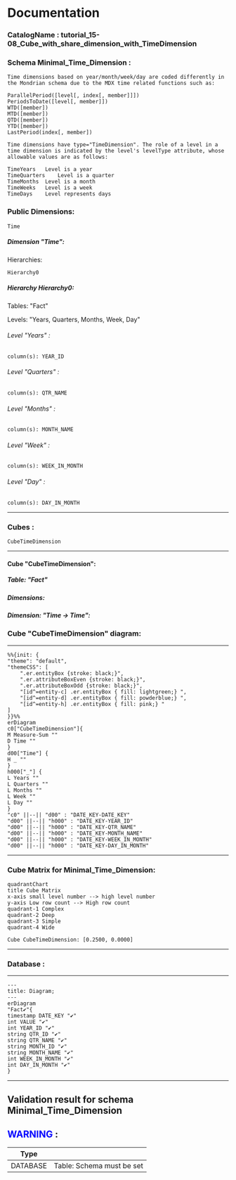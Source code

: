 # Documentation
### CatalogName : tutorial_15-08_Cube_with_share_dimension_with_TimeDimension
### Schema Minimal_Time_Dimension : 

    Time dimensions based on year/month/week/day are coded differently in the Mondrian schema due to the MDX time related functions such as:

    ParallelPeriod([level[, index[, member]]])
    PeriodsToDate([level[, member]])
    WTD([member])
    MTD([member])
    QTD([member])
    YTD([member])
    LastPeriod(index[, member])

    Time dimensions have type="TimeDimension". The role of a level in a time dimension is indicated by the level's levelType attribute, whose allowable values are as follows:

    TimeYears 	Level is a year
    TimeQuarters 	Level is a quarter
    TimeMonths 	Level is a month
    TimeWeeks 	Level is a week
    TimeDays 	Level represents days
  
### Public Dimensions:

    Time

##### Dimension "Time":

Hierarchies:

    Hierarchy0

##### Hierarchy Hierarchy0:

Tables: "Fact"

Levels: "Years, Quarters, Months, Week, Day"

###### Level "Years" :

    column(s): YEAR_ID

###### Level "Quarters" :

    column(s): QTR_NAME

###### Level "Months" :

    column(s): MONTH_NAME

###### Level "Week" :

    column(s): WEEK_IN_MONTH

###### Level "Day" :

    column(s): DAY_IN_MONTH

---
### Cubes :

    CubeTimeDimension

---
#### Cube "CubeTimeDimension":

    

##### Table: "Fact"

##### Dimensions:
##### Dimension: "Time -> Time":

### Cube "CubeTimeDimension" diagram:

---

```mermaid
%%{init: {
"theme": "default",
"themeCSS": [
    ".er.entityBox {stroke: black;}",
    ".er.attributeBoxEven {stroke: black;}",
    ".er.attributeBoxOdd {stroke: black;}",
    "[id^=entity-c] .er.entityBox { fill: lightgreen;} ",
    "[id^=entity-d] .er.entityBox { fill: powderblue;} ",
    "[id^=entity-h] .er.entityBox { fill: pink;} "
]
}}%%
erDiagram
c0["CubeTimeDimension"]{
M Measure-Sum ""
D Time ""
}
d00["Time"] {
H _ ""
}
h000["_"] {
L Years ""
L Quarters ""
L Months ""
L Week ""
L Day ""
}
"c0" ||--|| "d00" : "DATE_KEY-DATE_KEY"
"d00" ||--|| "h000" : "DATE_KEY-YEAR_ID"
"d00" ||--|| "h000" : "DATE_KEY-QTR_NAME"
"d00" ||--|| "h000" : "DATE_KEY-MONTH_NAME"
"d00" ||--|| "h000" : "DATE_KEY-WEEK_IN_MONTH"
"d00" ||--|| "h000" : "DATE_KEY-DAY_IN_MONTH"
```
---
### Cube Matrix for Minimal_Time_Dimension:
```mermaid
quadrantChart
title Cube Matrix
x-axis small level number --> high level number
y-axis Low row count --> High row count
quadrant-1 Complex
quadrant-2 Deep
quadrant-3 Simple
quadrant-4 Wide

Cube CubeTimeDimension: [0.2500, 0.0000]
```
---
### Database :
---
```mermaid
---
title: Diagram;
---
erDiagram
"Fact✔"{
timestamp DATE_KEY "✔"
int VALUE "✔"
int YEAR_ID "✔"
string QTR_ID "✔"
string QTR_NAME "✔"
string MONTH_ID "✔"
string MONTH_NAME "✔"
int WEEK_IN_MONTH "✔"
int DAY_IN_MONTH "✔"
}

```
---
## Validation result for schema Minimal_Time_Dimension
## <span style='color: blue;'>WARNING</span> : 
|Type|   |
|----|---|
|DATABASE|Table: Schema must be set|
